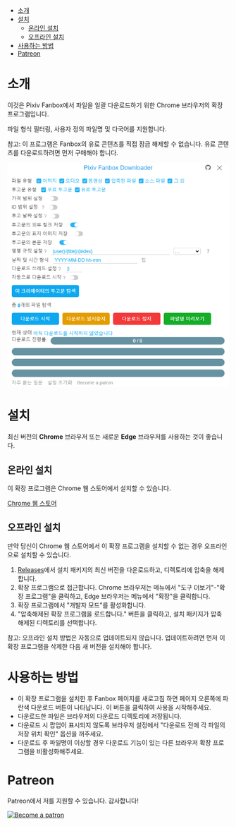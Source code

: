 <!-- TOC -->

- [소개](#소개)
- [설치](#설치)
  - [온라인 설치](#온라인-설치)
  - [오프라인 설치](#오프라인-설치)
- [사용하는 방법](#사용하는-방법)
- [Patreon](#patreon)

<!-- /TOC -->

# 소개

이것은 Pixiv Fanbox에서 파일을 일괄 다운로드하기 위한 Chrome 브라우저의 확장 프로그램입니다.

파일 형식 필터링, 사용자 정의 파일명 및 다국어를 지원합니다.

참고: 이 프로그램은 Fanbox의 유료 콘텐츠를 직접 잠금 해제할 수 없습니다. 유료 콘텐츠를 다운로드하려면 먼저 구매해야 합니다.

![screenshot](screenshot/ui5.png)

# 설치

최신 버전의 **Chrome** 브라우저 또는 새로운 **Edge** 브라우저를 사용하는 것이 좋습니다.

## 온라인 설치

이 확장 프로그램은 Chrome 웹 스토어에서 설치할 수 있습니다.

[Chrome 웹 스토어](https://chrome.google.com/webstore/detail/pixiv-fanbox-downloader/ihnfpdchjnmlehnoeffgcbakfmdjcckn)

## 오프라인 설치

만약 당신이 Chrome 웹 스토어에서 이 확장 프로그램을 설치할 수 없는 경우 오프라인으로 설치할 수 있습니다.

1. [Releases](https://github.com/xuejianxianzun/PixivFanboxDownloader/releases)에서 설치 패키지의 최신 버전을 다운로드하고, 디렉토리에 압축을 해제합니다.
2. 확장 프로그램으로 접근합니다. Chrome 브라우저는 메뉴에서 "도구 더보기"-"확장 프로그램"을 클릭하고, Edge 브라우저는 메뉴에서 "확장"을 클릭합니다.
3. 확장 프로그램에서 "개발자 모드"를 활성화합니다.
4. "압축해제된 확장 프로그램을 로드합니다." 버튼을 클릭하고, 설치 패키지가 압축 해제된 디렉토리를 선택합니다.

참고: 오프라인 설치 방법은 자동으로 업데이트되지 않습니다. 업데이트하려면 먼저 이 확장 프로그램을 삭제한 다음 새 버전을 설치해야 합니다.

# 사용하는 방법

- 이 확장 프로그램을 설치한 후 Fanbox 페이지를 새로고침 하면 페이지 오른쪽에 파란색 다운로드 버튼이 나타납니다. 이 버튼을 클릭하여 사용을 시작해주세요.
- 다운로드한 파일은 브라우저의 다운로드 디렉토리에 저장됩니다.
- 다운로드 시 팝업이 표시되지 않도록 브라우저 설정에서 "다운로드 전에 각 파일의 저장 위치 확인" 옵션을 꺼주세요.
- 다운로드 후 파일명이 이상할 경우 다운로드 기능이 있는 다른 브라우저 확장 프로그램을 비활성화해주세요.

# Patreon

Patreon에서 저를 지원할 수 있습니다. 감사합니다!

<a href='https://www.patreon.com/xuejianxianzun'><img src='https://c5.patreon.com/external/logo/become_a_patron_button.png' alt='Become a patron' width='140px' /></a>